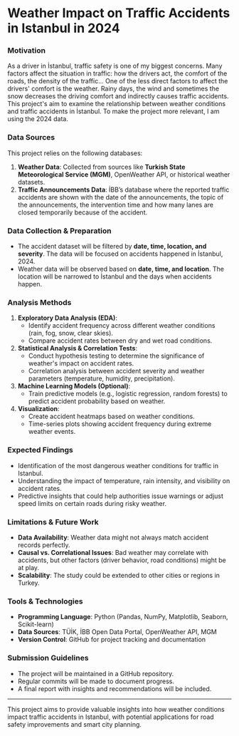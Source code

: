 # Weather Impact on Traffic Accidents in Istanbul in 2024

### Motivation
As a driver in İstanbul, traffic safety is one of my biggest concerns. Many factors affect the situation in traffic: how the drivers act, the comfort of the roads, the density of the traffic... One of the less direct factors to affect the drivers' comfort is the weather. Rainy days, the wind and sometimes the snow decreases the driving comfort and indirectly causes traffic accidents. This project's aim to examine the relationship between weather conditions and traffic accidents in İstanbul. To make the project more relevant, I am using the 2024 data.

### Data Sources
This project relies on the following databases:
1. **Weather Data**: Collected from sources like **Turkish State Meteorological Service (MGM)**, OpenWeather API, or historical weather datasets.
2. **Traffic Announcements Data**: İBB’s database where the reported traffic accidents are shown with the date of the announcements, the topic of the announcements, the intervention time and how many lanes are closed temporarily because of the accident.

### Data Collection & Preparation
- The accident dataset will be filtered by **date, time, location, and severity**. The data will be focused on accidents happened in İstanbul, 2024.
- Weather data will be observed based on **date, time, and location**. The location will be narrowed to İstanbul and the days when accidents happen. 

### Analysis Methods
1. **Exploratory Data Analysis (EDA)**:
   - Identify accident frequency across different weather conditions (rain, fog, snow, clear skies).
   - Compare accident rates between dry and wet road conditions.
2. **Statistical Analysis & Correlation Tests**:
   - Conduct hypothesis testing to determine the significance of weather's impact on accident rates.
   - Correlation analysis between accident severity and weather parameters (temperature, humidity, precipitation).
3. **Machine Learning Models (Optional)**:
   - Train predictive models (e.g., logistic regression, random forests) to predict accident probability based on weather.
4. **Visualization**:
   - Create accident heatmaps based on weather conditions.
   - Time-series plots showing accident frequency during extreme weather events.

### Expected Findings
- Identification of the most dangerous weather conditions for traffic in Istanbul.
- Understanding the impact of temperature, rain intensity, and visibility on accident rates.
- Predictive insights that could help authorities issue warnings or adjust speed limits on certain roads during risky weather.

### Limitations & Future Work
- **Data Availability**: Weather data might not always match accident records perfectly.
- **Causal vs. Correlational Issues**: Bad weather may correlate with accidents, but other factors (driver behavior, road conditions) might be at play.
- **Scalability**: The study could be extended to other cities or regions in Turkey.

### Tools & Technologies
- **Programming Language**: Python (Pandas, NumPy, Matplotlib, Seaborn, Scikit-learn)
- **Data Sources**: TÜİK, İBB Open Data Portal, OpenWeather API, MGM
- **Version Control**: GitHub for project tracking and documentation

### Submission Guidelines
- The project will be maintained in a GitHub repository.
- Regular commits will be made to document progress.
- A final report with insights and recommendations will be included.

---

This project aims to provide valuable insights into how weather conditions impact traffic accidents in Istanbul, with potential applications for road safety improvements and smart city planning.

